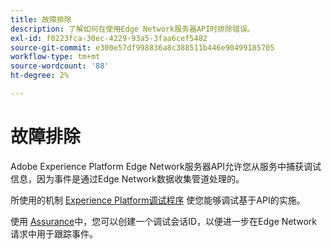 ```yaml
---
title: 故障排除
description: 了解如何在使用Edge Network服务器API时排除错误。
exl-id: f0223fca-30ec-4229-93a5-3faa6cef5482
source-git-commit: e300e57df998836a8c388511b446e90499185705
workflow-type: tm+mt
source-wordcount: '88'
ht-degree: 2%

---
```


# 故障排除

Adobe Experience Platform Edge Network服务器API允许您从服务中捕获调试信息，因为事件是通过Edge Network数据收集管道处理的。

所使用的机制 [Experience Platform调试程序](https://experienceleague.adobe.com/docs/debugger-learn/tutorials/experience-platform-debugger/introduction-to-the-experience-platform-debugger.html) 使您能够调试基于API的实施。

使用 [Assurance](../assurance/home.md)中，您可以创建一个调试会话ID，以便进一步在Edge Network请求中用于跟踪事件。
